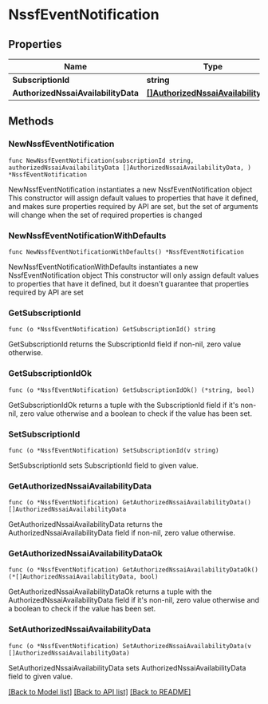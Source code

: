 # NssfEventNotification

## Properties

Name | Type | Description | Notes
------------ | ------------- | ------------- | -------------
**SubscriptionId** | **string** |  | 
**AuthorizedNssaiAvailabilityData** | [**[]AuthorizedNssaiAvailabilityData**](AuthorizedNssaiAvailabilityData.md) |  | 

## Methods

### NewNssfEventNotification

`func NewNssfEventNotification(subscriptionId string, authorizedNssaiAvailabilityData []AuthorizedNssaiAvailabilityData, ) *NssfEventNotification`

NewNssfEventNotification instantiates a new NssfEventNotification object
This constructor will assign default values to properties that have it defined,
and makes sure properties required by API are set, but the set of arguments
will change when the set of required properties is changed

### NewNssfEventNotificationWithDefaults

`func NewNssfEventNotificationWithDefaults() *NssfEventNotification`

NewNssfEventNotificationWithDefaults instantiates a new NssfEventNotification object
This constructor will only assign default values to properties that have it defined,
but it doesn't guarantee that properties required by API are set

### GetSubscriptionId

`func (o *NssfEventNotification) GetSubscriptionId() string`

GetSubscriptionId returns the SubscriptionId field if non-nil, zero value otherwise.

### GetSubscriptionIdOk

`func (o *NssfEventNotification) GetSubscriptionIdOk() (*string, bool)`

GetSubscriptionIdOk returns a tuple with the SubscriptionId field if it's non-nil, zero value otherwise
and a boolean to check if the value has been set.

### SetSubscriptionId

`func (o *NssfEventNotification) SetSubscriptionId(v string)`

SetSubscriptionId sets SubscriptionId field to given value.


### GetAuthorizedNssaiAvailabilityData

`func (o *NssfEventNotification) GetAuthorizedNssaiAvailabilityData() []AuthorizedNssaiAvailabilityData`

GetAuthorizedNssaiAvailabilityData returns the AuthorizedNssaiAvailabilityData field if non-nil, zero value otherwise.

### GetAuthorizedNssaiAvailabilityDataOk

`func (o *NssfEventNotification) GetAuthorizedNssaiAvailabilityDataOk() (*[]AuthorizedNssaiAvailabilityData, bool)`

GetAuthorizedNssaiAvailabilityDataOk returns a tuple with the AuthorizedNssaiAvailabilityData field if it's non-nil, zero value otherwise
and a boolean to check if the value has been set.

### SetAuthorizedNssaiAvailabilityData

`func (o *NssfEventNotification) SetAuthorizedNssaiAvailabilityData(v []AuthorizedNssaiAvailabilityData)`

SetAuthorizedNssaiAvailabilityData sets AuthorizedNssaiAvailabilityData field to given value.



[[Back to Model list]](../README.md#documentation-for-models) [[Back to API list]](../README.md#documentation-for-api-endpoints) [[Back to README]](../README.md)


